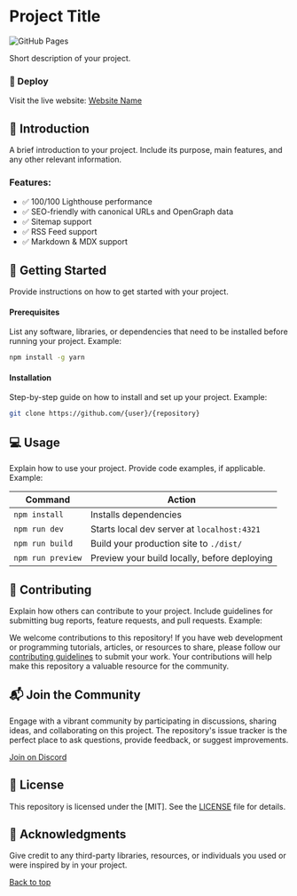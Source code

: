 # Project Title

![GitHub Pages](https://img.shields.io/badge/deployed%20at-GitHub%20Pages-brightgreen)

Short description of your project.

### 🚀 Deploy

Visit the live website: [Website Name](#)

## 📃 Introduction

A brief introduction to your project. Include its purpose, main features, and any other relevant information.

### Features:

- ✅ 100/100 Lighthouse performance
- ✅ SEO-friendly with canonical URLs and OpenGraph data
- ✅ Sitemap support
- ✅ RSS Feed support
- ✅ Markdown & MDX support

## 🤖 Getting Started

Provide instructions on how to get started with your project.

#### Prerequisites

List any software, libraries, or dependencies that need to be installed before running your project. Example:

```bash
npm install -g yarn
```

#### Installation

Step-by-step guide on how to install and set up your project. Example:

```bash
git clone https://github.com/{user}/{repository}
```

## 💻 Usage

Explain how to use your project. Provide code examples, if applicable. Example:

| Command           | Action                                       |
| ----------------- | -------------------------------------------- |
| `npm install`     | Installs dependencies                        |
| `npm run dev`     | Starts local dev server at `localhost:4321`  |
| `npm run build`   | Build your production site to `./dist/`      |
| `npm run preview` | Preview your build locally, before deploying |

## 🤝 Contributing

Explain how others can contribute to your project. Include guidelines for submitting bug reports, feature requests, and pull requests. Example:

We welcome contributions to this repository! If you have web development or programming tutorials, articles, or resources to share, please follow our [contributing guidelines](CONTRIBUTING.md) to submit your work. Your contributions will help make this repository a valuable resource for the community.

## 📬 Join the Community

Engage with a vibrant community by participating in discussions, sharing ideas, and collaborating on this project. The repository's issue tracker is the perfect place to ask questions, provide feedback, or suggest improvements.

[Join on Discord](https://discord.gg/)

## 📜 License

This repository is licensed under the [MIT]. See the [LICENSE](LICENSE) file for details.

## 🎉 Acknowledgments

Give credit to any third-party libraries, resources, or individuals you used or were inspired by in your project.

[Back to top](#project-title)
